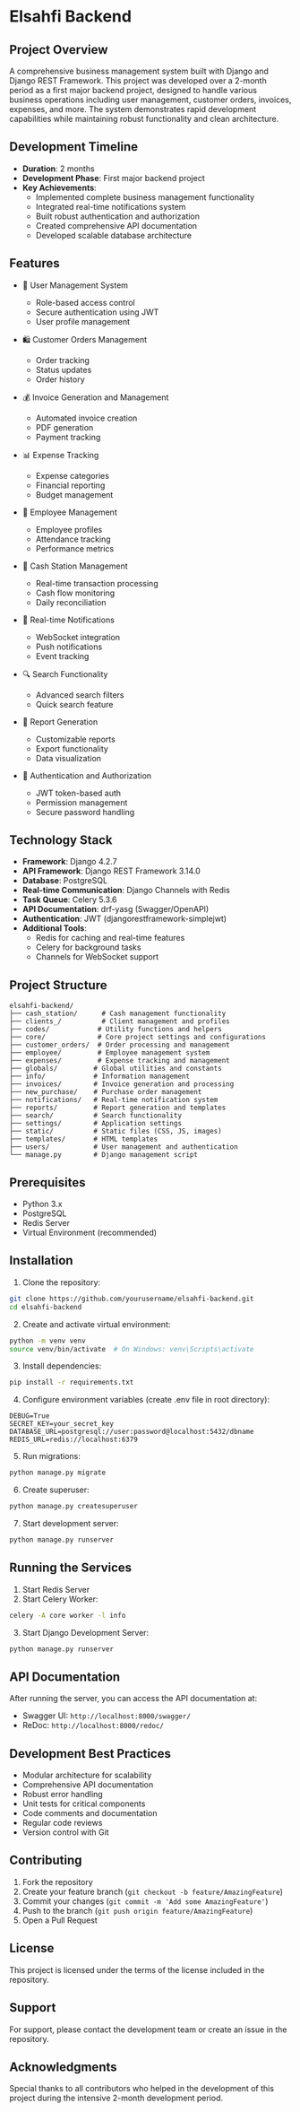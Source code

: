 # Elsahfi Backend

## Project Overview
A comprehensive business management system built with Django and Django REST Framework. This project was developed over a 2-month period as a first major backend project, designed to handle various business operations including user management, customer orders, invoices, expenses, and more. The system demonstrates rapid development capabilities while maintaining robust functionality and clean architecture.

## Development Timeline
- **Duration**: 2 months
- **Development Phase**: First major backend project
- **Key Achievements**:
  - Implemented complete business management functionality
  - Integrated real-time notifications system
  - Built robust authentication and authorization
  - Created comprehensive API documentation
  - Developed scalable database architecture

## Features
- 👥 User Management System
  - Role-based access control
  - Secure authentication using JWT
  - User profile management
  
- 🛍️ Customer Orders Management
  - Order tracking
  - Status updates
  - Order history
  
- 💰 Invoice Generation and Management
  - Automated invoice creation
  - PDF generation
  - Payment tracking
  
- 📊 Expense Tracking
  - Expense categories
  - Financial reporting
  - Budget management
  
- 💼 Employee Management
  - Employee profiles
  - Attendance tracking
  - Performance metrics
  
- 🏪 Cash Station Management
  - Real-time transaction processing
  - Cash flow monitoring
  - Daily reconciliation
  
- 📱 Real-time Notifications
  - WebSocket integration
  - Push notifications
  - Event tracking
  
- 🔍 Search Functionality
  - Advanced search filters
  - Quick search feature
  
- 📄 Report Generation
  - Customizable reports
  - Export functionality
  - Data visualization
  
- 🔐 Authentication and Authorization
  - JWT token-based auth
  - Permission management
  - Secure password handling

## Technology Stack
- **Framework**: Django 4.2.7
- **API Framework**: Django REST Framework 3.14.0
- **Database**: PostgreSQL
- **Real-time Communication**: Django Channels with Redis
- **Task Queue**: Celery 5.3.6
- **API Documentation**: drf-yasg (Swagger/OpenAPI)
- **Authentication**: JWT (djangorestframework-simplejwt)
- **Additional Tools**:
  - Redis for caching and real-time features
  - Celery for background tasks
  - Channels for WebSocket support

## Project Structure
```
elsahfi-backend/
├── cash_station/      # Cash management functionality
├── clients_/          # Client management and profiles
├── codes/            # Utility functions and helpers
├── core/             # Core project settings and configurations
├── customer_orders/  # Order processing and management
├── employee/         # Employee management system
├── expenses/         # Expense tracking and management
├── globals/         # Global utilities and constants
├── info/            # Information management
├── invoices/        # Invoice generation and processing
├── new_purchase/    # Purchase order management
├── notifications/   # Real-time notification system
├── reports/         # Report generation and templates
├── search/          # Search functionality
├── settings/        # Application settings
├── static/          # Static files (CSS, JS, images)
├── templates/       # HTML templates
├── users/           # User management and authentication
└── manage.py        # Django management script
```

## Prerequisites
- Python 3.x
- PostgreSQL
- Redis Server
- Virtual Environment (recommended)

## Installation

1. Clone the repository:
```bash
git clone https://github.com/yourusername/elsahfi-backend.git
cd elsahfi-backend
```

2. Create and activate virtual environment:
```bash
python -m venv venv
source venv/bin/activate  # On Windows: venv\Scripts\activate
```

3. Install dependencies:
```bash
pip install -r requirements.txt
```

4. Configure environment variables (create .env file in root directory):
```env
DEBUG=True
SECRET_KEY=your_secret_key
DATABASE_URL=postgresql://user:password@localhost:5432/dbname
REDIS_URL=redis://localhost:6379
```

5. Run migrations:
```bash
python manage.py migrate
```

6. Create superuser:
```bash
python manage.py createsuperuser
```

7. Start development server:
```bash
python manage.py runserver
```

## Running the Services
1. Start Redis Server
2. Start Celery Worker:
```bash
celery -A core worker -l info
```
3. Start Django Development Server:
```bash
python manage.py runserver
```

## API Documentation
After running the server, you can access the API documentation at:
- Swagger UI: `http://localhost:8000/swagger/`
- ReDoc: `http://localhost:8000/redoc/`

## Development Best Practices
- Modular architecture for scalability
- Comprehensive API documentation
- Robust error handling
- Unit tests for critical components
- Code comments and documentation
- Regular code reviews
- Version control with Git

## Contributing
1. Fork the repository
2. Create your feature branch (`git checkout -b feature/AmazingFeature`)
3. Commit your changes (`git commit -m 'Add some AmazingFeature'`)
4. Push to the branch (`git push origin feature/AmazingFeature`)
5. Open a Pull Request

## License
This project is licensed under the terms of the license included in the repository.

## Support
For support, please contact the development team or create an issue in the repository.

## Acknowledgments
Special thanks to all contributors who helped in the development of this project during the intensive 2-month development period. 
